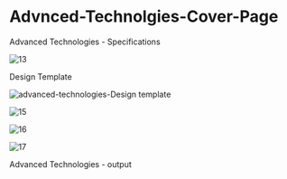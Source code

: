 # Advnced-Technolgies-Cover-Page
Advanced Technologies - Specifications





![13](https://github.com/ra-ghava/Advnced-Technolgies-Cover-Page/assets/146189602/02faad6f-29d8-45b4-b49c-4add7960274a)







Design Template 








![advanced-technologies-Design template](https://github.com/ra-ghava/Advnced-Technolgies-Cover-Page/assets/146189602/044a2a71-f228-4dad-b38f-b3f07498e10c)









![15](https://github.com/ra-ghava/Advnced-Technolgies-Cover-Page/assets/146189602/2e0400c0-16db-4c18-a2a8-5eaed4cda507)








![16](https://github.com/ra-ghava/Advnced-Technolgies-Cover-Page/assets/146189602/61e93e51-c2db-47af-8926-581cbfc8e79c)









![17](https://github.com/ra-ghava/Advnced-Technolgies-Cover-Page/assets/146189602/b5d7e2df-3503-412b-84c4-471398718490)







Advanced Technologies - output








